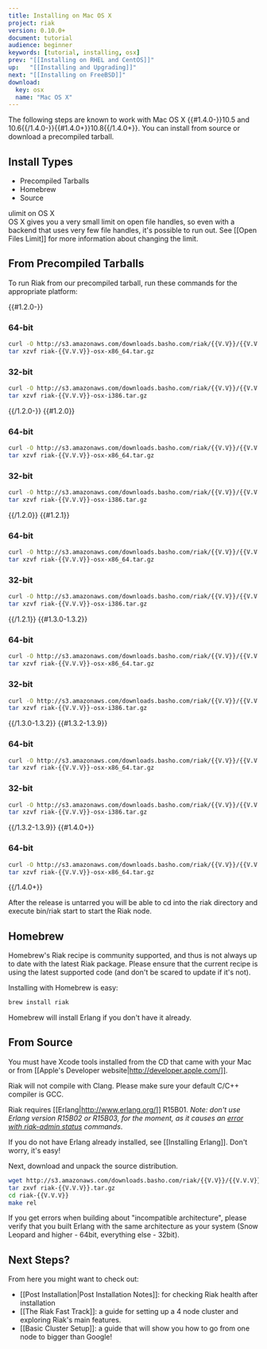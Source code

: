 ```yaml
---
title: Installing on Mac OS X
project: riak
version: 0.10.0+
document: tutorial
audience: beginner
keywords: [tutorial, installing, osx]
prev: "[[Installing on RHEL and CentOS]]"
up:   "[[Installing and Upgrading]]"
next: "[[Installing on FreeBSD]]"
download:
  key: osx
  name: "Mac OS X"
---
```


The following steps are known to work with Mac OS X {{#1.4.0-}}10.5 and 10.6{{/1.4.0-}}{{#1.4.0+}}10.8{{/1.4.0+}}. You can install from source or download a precompiled tarball.

## Install Types
  * Precompiled Tarballs
  * Homebrew
  * Source

<div class="note"><div class="title">ulimit on OS X</div>OS X gives you a very small limit on open file handles, so even with a backend that uses very few file handles, it's possible to run out. See [[Open Files Limit]] for more information about changing the limit.</div>

## From Precompiled Tarballs
To run Riak from our precompiled tarball, run these commands for the appropriate platform:

{{#1.2.0-}}

### 64-bit

```bash
curl -O http://s3.amazonaws.com/downloads.basho.com/riak/{{V.V}}/{{V.V.V}}/riak-{{V.V}}-osx-x86_64.tar.gz
tar xzvf riak-{{V.V.V}}-osx-x86_64.tar.gz
```

### 32-bit

```bash
curl -O http://s3.amazonaws.com/downloads.basho.com/riak/{{V.V}}/{{V.V.V}}/riak-{{V.V.V}}-osx-i386.tar.gz
tar xzvf riak-{{V.V.V}}-osx-i386.tar.gz
```

{{/1.2.0-}}
{{#1.2.0}}

### 64-bit

```bash
curl -O http://s3.amazonaws.com/downloads.basho.com/riak/{{V.V}}/{{V.V.V}}/osx/10.4/riak-{{V.V.V}}-osx-x86_64.tar.gz
tar xzvf riak-{{V.V.V}}-osx-x86_64.tar.gz
```

### 32-bit

```bash
curl -O http://s3.amazonaws.com/downloads.basho.com/riak/{{V.V}}/{{V.V.V}}/osx/10.4/riak-{{V.V.V}}-osx-i386.tar.gz
tar xzvf riak-{{V.V.V}}-osx-i386.tar.gz
```

{{/1.2.0}}
{{#1.2.1}}

### 64-bit

```bash
curl -O http://s3.amazonaws.com/downloads.basho.com/riak/{{V.V}}/{{V.V.V}}/osx/10.4/riak-{{V.V.V}}-osx-x86_64.tar.gz
tar xzvf riak-{{V.V.V}}-osx-x86_64.tar.gz
```

### 32-bit

```bash
curl -O http://s3.amazonaws.com/downloads.basho.com/riak/{{V.V}}/{{V.V.V}}/osx/10.4/riak-{{V.V.V}}-osx-i386.tar.gz
tar xzvf riak-{{V.V.V}}-osx-i386.tar.gz
```

{{/1.2.1}}
{{#1.3.0-1.3.2}}

### 64-bit

```bash
curl -O http://s3.amazonaws.com/downloads.basho.com/riak/{{V.V}}/{{V.V.V}}/osx/10.6/riak-{{V.V.V}}-osx-x86_64.tar.gz
tar xzvf riak-{{V.V.V}}-osx-x86_64.tar.gz
```

### 32-bit

```bash
curl -O http://s3.amazonaws.com/downloads.basho.com/riak/{{V.V}}/{{V.V.V}}/osx/10.6/riak-{{V.V.V}}-osx-i386.tar.gz
tar xzvf riak-{{V.V.V}}-osx-i386.tar.gz
```

{{/1.3.0-1.3.2}}
{{#1.3.2-1.3.9}}

### 64-bit

```bash
curl -O http://s3.amazonaws.com/downloads.basho.com/riak/{{V.V}}/{{V.V.V}}/osx/10.8/riak-{{V.V.V}}-osx-x86_64.tar.gz
tar xzvf riak-{{V.V.V}}-osx-x86_64.tar.gz
```

### 32-bit

```bash
curl -O http://s3.amazonaws.com/downloads.basho.com/riak/{{V.V}}/{{V.V.V}}/osx/10.8/riak-{{V.V.V}}-osx-i386.tar.gz
tar xzvf riak-{{V.V.V}}-osx-i386.tar.gz
```

{{/1.3.2-1.3.9}}
{{#1.4.0+}}

### 64-bit

```bash
curl -O http://s3.amazonaws.com/downloads.basho.com/riak/{{V.V}}/{{V.V.V}}/osx/10.8/riak-{{V.V.V}}-OSX-x86_64.tar.gz
tar xzvf riak-{{V.V.V}}-osx-x86_64.tar.gz
```

{{/1.4.0+}}

After the release is untarred you will be able to cd into the riak directory and execute bin/riak start to start the Riak node.

## Homebrew

<div class="note">Homebrew's Riak recipe is community supported, and thus is not always up to date with the latest Riak package. Please ensure that the current recipe is using the latest supported code (and don't be scared to update if it's not).</div>

Installing with Homebrew is easy:

```bash
brew install riak
```

Homebrew will install Erlang if you don't have it already.

## From Source
You must have Xcode tools installed from the CD that came with your Mac or from [[Apple's Developer website|http://developer.apple.com/]].

<div class="note">Riak will not compile with Clang. Please make sure your default C/C++ compiler is GCC.</div>

Riak requires [[Erlang|http://www.erlang.org/]] R15B01. *Note: don't use Erlang version R15B02 or R15B03, for the moment, as it causes an [error with riak-admin status](https://github.com/basho/riak/issues/227) commands*.

If you do not have Erlang already installed, see [[Installing Erlang]]. Don't worry, it's easy!

Next, download and unpack the source distribution.

```bash
wget http://s3.amazonaws.com/downloads.basho.com/riak/{{V.V}}/{{V.V.V}}/riak-{{V.V.V}}.tar.gz
tar zxvf riak-{{V.V.V}}.tar.gz
cd riak-{{V.V.V}}
make rel
```

If you get errors when building about "incompatible architecture", please verify that you built Erlang with the same architecture as your system (Snow Leopard and higher - 64bit, everything else - 32bit).

## Next Steps?
From here you might want to check out:

  * [[Post Installation|Post Installation Notes]]: for checking Riak health after installation
  * [[The Riak Fast Track]]: a guide for setting up a 4 node cluster and exploring Riak's main features.
  * [[Basic Cluster Setup]]: a guide that will show you how to go from one node to bigger than Google!
